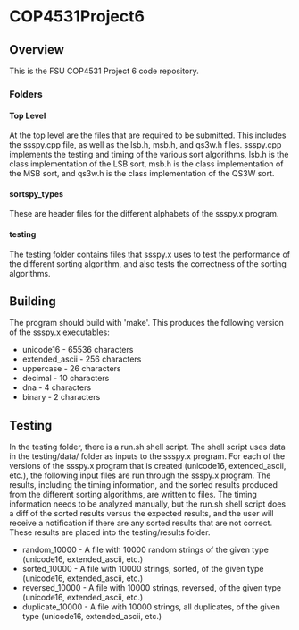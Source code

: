 # COP4531Project6

## Overview

This is the FSU COP4531 Project 6 code repository.

### Folders

#### Top Level

At the top level are the files that are required to be submitted. This includes the ssspy.cpp file, as well as the lsb.h, msb.h, and qs3w.h files. ssspy.cpp implements the testing and timing of the various sort algorithms, lsb.h is the class implementation of the LSB sort, msb.h is the class implementation of the MSB sort, and qs3w.h is the class implementation of the QS3W sort.

#### sortspy_types

These are header files for the different alphabets of the ssspy.x program.

#### testing

The testing folder contains files that ssspy.x uses to test the performance of the different sorting algorithm, and also tests the correctness of the sorting algorithms.

## Building

The program should build with 'make'. This produces the following version of the ssspy.x executables:
  * unicode16 - 65536 characters
  * extended_ascii - 256 characters
  * uppercase - 26 characters
  * decimal - 10 characters
  * dna - 4 characters
  * binary - 2 characters

## Testing

In the testing folder, there is a run.sh shell script. The shell script uses data in the testing/data/ folder as inputs to the ssspy.x program. For each of the versions of the ssspy.x program that is created (unicode16, extended_ascii, etc.), the following input files are run through the ssspy.x program. The results, including the timing information, and the sorted results produced from the different sorting algorithms, are written to files. The timing information needs to be analyzed manually, but the run.sh shell script does a diff of the sorted results versus the expected results, and the user will receive a notification if there are any sorted results that are not correct. These results are placed into the testing/results folder.
  * random_10000 - A file with 10000 random strings of the given type (unicode16, extended_ascii, etc.)
  * sorted_10000 - A file with 10000 strings, sorted, of the given type (unicode16, extended_ascii, etc.)
  * reversed_10000 - A file with 10000 strings, reversed, of the given type (unicode16, extended_ascii, etc.)
  * duplicate_10000 - A file with 10000 strings, all duplicates, of the given type (unicode16, extended_ascii, etc.)